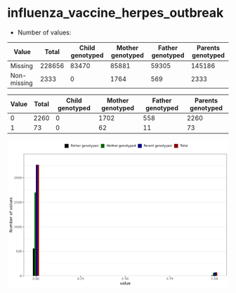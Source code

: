 # influenza_vaccine_herpes_outbreak
- Number of values:

| Value | Total | Child genotyped | Mother genotyped | Father genotyped | Parents genotyped |
| ----- | ----- | --------------- | ---------------- | ---------------- |---------------- |
| Missing | 228656 | 83470 | 85881 | 59305 | 145186 |
| Non-missing | 2333 | 0 | 1764 | 569 | 2333 |

| Value | Total | Child genotyped | Mother genotyped | Father genotyped | Parents genotyped |
| ----- | ----- | --------------- | ---------------- | ---------------- |---------------- |
| 0 | 2260 | 0 | 1702 | 558 | 2260 |
| 1 | 73 | 0 | 62 | 11 | 73 |



![](influenza_vaccine_herpes_outbreak_n.png)




